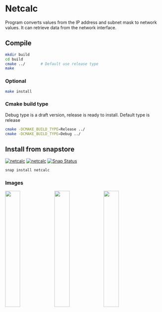 # Netcalc
Program converts values from the IP address and subnet mask to network values.
It can retrieve data from the network interface.

## Compile
```sh
mkdir build
cd build
cmake ../       # Default use release type
make
```
### Optional
```sh
make install
```
### Cmake build type
Debug type is a draft version, release is ready to install.
Default type is release
```sh
cmake -DCMAKE_BUILD_TYPE=Release ../
cmake -DCMAKE_BUILD_TYPE=Debug ../
```

## Install from snapstore
[![netcalc](https://snapcraft.io//netcalc/badge.svg)](https://snapcraft.io/netcalc)
[![netcalc](https://snapcraft.io//netcalc/trending.svg?name=0)](https://snapcraft.io/netcalc)
[![Snap Status](https://build.snapcraft.io/badge/CasinoRoyaleKrupier/netcalc.svg)](https://build.snapcraft.io/user/CasinoRoyaleKrupier/netcalc)

```sh
snap install netcalc
```
### Images
<img src="https://dashboard.snapcraft.io/site_media/appmedia/2019/12/netcalc01_e0fskLL.png" width="31%" align="left">
<img src="https://dashboard.snapcraft.io/site_media/appmedia/2019/12/netcalc02_jiqBEmr.png" width="31%" align="left">
<img src="https://dashboard.snapcraft.io/site_media/appmedia/2019/12/netcalc03_sB6oDzp.png" width="31%" align="left">
